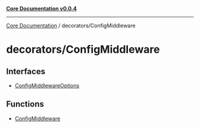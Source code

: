 [**Core Documentation v0.0.4**](../../README.md)

***

[Core Documentation](../../modules.md) / decorators/ConfigMiddleware

# decorators/ConfigMiddleware

## Interfaces

- [ConfigMiddlewareOptions](interfaces/ConfigMiddlewareOptions.md)

## Functions

- [ConfigMiddleware](functions/ConfigMiddleware.md)
